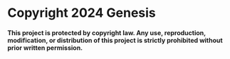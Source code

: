 # Copyright 2024 Genesis  

#### This project is protected by copyright law. Any use, reproduction, modification, or distribution of this project is strictly prohibited without prior written permission.